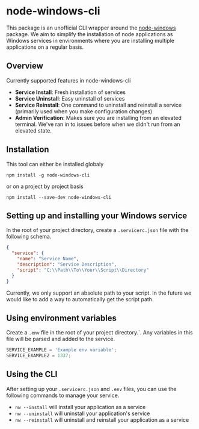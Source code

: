 # node-windows-cli

This package is an unofficial CLI wrapper around the [node-windows](https://www.npmjs.com/package/node-windows) package. We aim to simplify the installation of node applications as Windows services in environments where you are installing multiple applications on a regular basis.

## Overview

Currently supported features in node-windows-cli

- **Service Install**: Fresh installation of services
- **Service Uninstall**: Easy uninstall of services
- **Service Reinstall**: One command to uninstall and reinstall a service (primarily used when you make configuration changes)
- **Admin Verification**: Makes sure you are installing from an elevated terminal. We've ran in to issues before when we didn't run from an elevated state.

## Installation

This tool can either be installed globaly

`npm install -g node-windows-cli`

or on a project by project basis

`npm install --save-dev node-windows-cli`

## Setting up and installing your Windows service

In the root of your project directory, create a `.servicerc.json` file with the following schema.

```json
{
  "service": {
    "name": "Service Name",
    "description": "Service Description",
    "script": "C:\\Path\\To\\Your\\Script\\Directory"
  }
}
```

Currently, we only support an absolute path to your script. In the future we would like to add a way to automatically get the script path.

## Using environment variables

Create a `.env` file in the root of your project directory.`. Any variables in this file will be parsed and added to the service.

```js
SERVICE_EXAMPLE = 'Example env variable';
SERVICE_EXAMPLE2 = 1337;
```

## Using the CLI

After setting up your `.servicerc.json` and `.env` files, you can use the following commands to manage your service.

- `nw --install` will install your application as a service
- `nw --uninstall` will uninstall your application's service
- `nw --reinstall` will uninstall and reinstall your application as a service
